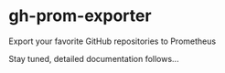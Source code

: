 # gh-prom-exporter

Export your favorite GitHub repositories to Prometheus

Stay tuned, detailed documentation follows...
